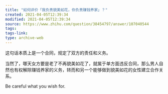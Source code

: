 ```yaml
---
title: "如何评价「我负责貌美如花，你负责赚钱养家」？"
created: 2021-04-05T12:39:34
modified: 2021-04-05T12:39:34
source: https://www.zhihu.com/question/38454797/answer/107040544
tags:
tags-link:
type: archive-web
---
```

这句话本质上是一个合同，规定了双方的责任和义务。

当然了，哪天女方要是老了不再貌美如花了，就属于单方面违反合同，那么男人自然也有权解除赚钱养家的义务，转而和另一个能够做到貌美如花的女性建立合作关系。

Be careful what you wish for.